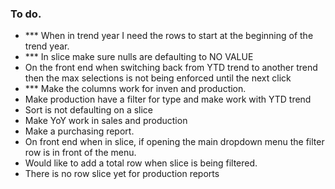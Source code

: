 ### To do.

- \*\*\* When in trend year I need the rows to start at the beginning of the trend year.
- \*\*\* In slice make sure nulls are defaulting to NO VALUE
- On the front end when switching back from YTD trend to another trend then the max selections is not being enforced until the next click
- \*\*\* Make the columns work for inven and production.
- Make production have a filter for type and make work with YTD trend
- Sort is not defaulting on a slice
- Make YoY work in sales and production
- Make a purchasing report.
- On front end when in slice, if opening the main dropdown menu the filter row is in front of the menu.
- Would like to add a total row when slice is being filtered.
- There is no row slice yet for production reports
